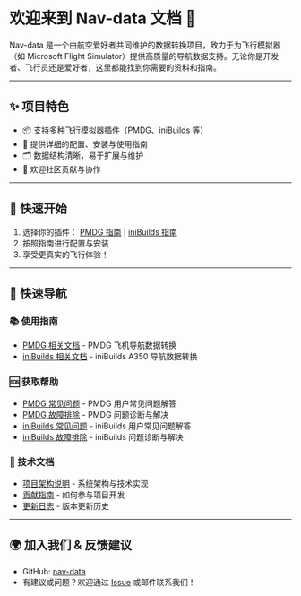# 欢迎来到 Nav-data 文档 🚀

Nav-data 是一个由航空爱好者共同维护的数据转换项目，致力于为飞行模拟器（如 Microsoft Flight Simulator）提供高质量的导航数据支持。无论你是开发者、飞行员还是爱好者，这里都能找到你需要的资料和指南。

---

## ✨ 项目特色
- 📦 支持多种飞行模拟器插件（PMDG、iniBuilds 等）
- 🛫 提供详细的配置、安装与使用指南
- 🗂️ 数据结构清晰，易于扩展与维护
- 🤝 欢迎社区贡献与协作

---

## 🚀 快速开始
1. 选择你的插件： [PMDG 指南](/PMDG/guide/index) | [iniBuilds 指南](/iniBuilds/guide/index)
2. 按照指南进行配置与安装
3. 享受更真实的飞行体验！

---

## 🧭 快速导航

### 📚 使用指南
- [PMDG 相关文档](/PMDG/guide/index) - PMDG 飞机导航数据转换
- [iniBuilds 相关文档](/iniBuilds/guide/index) - iniBuilds A350 导航数据转换

### 🆘 获取帮助
- [PMDG 常见问题](/PMDG/faq) - PMDG 用户常见问题解答
- [PMDG 故障排除](/PMDG/troubleshooting) - PMDG 问题诊断与解决
- [iniBuilds 常见问题](/iniBuilds/faq) - iniBuilds 用户常见问题解答
- [iniBuilds 故障排除](/iniBuilds/troubleshooting) - iniBuilds 问题诊断与解决

### 🔧 技术文档
- [项目架构说明](/iniBuilds/architecture) - 系统架构与技术实现
- [贡献指南](/iniBuilds/contributing) - 如何参与项目开发
- [更新日志](/iniBuilds/changelog) - 版本更新历史

---

## 🌍 加入我们 & 反馈建议
- GitHub: [nav-data](https://github.com/nav-data)
- 有建议或问题？欢迎通过 [Issue](https://github.com/nav-data/nav-data/issues) 或邮件联系我们！

